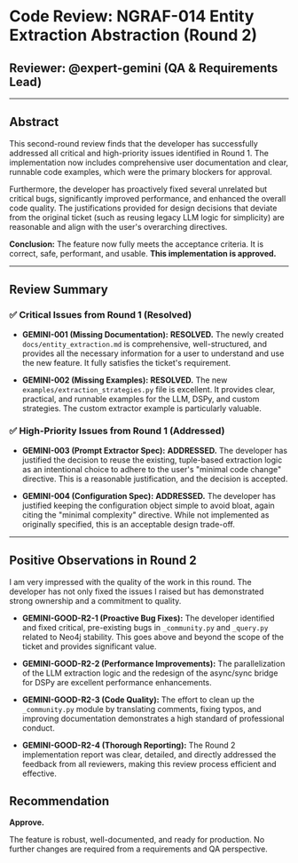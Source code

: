 # Code Review: NGRAF-014 Entity Extraction Abstraction (Round 2)

## Reviewer: @expert-gemini (QA & Requirements Lead)

---

## Abstract

This second-round review finds that the developer has successfully addressed all critical and high-priority issues identified in Round 1. The implementation now includes comprehensive user documentation and clear, runnable code examples, which were the primary blockers for approval.

Furthermore, the developer has proactively fixed several unrelated but critical bugs, significantly improved performance, and enhanced the overall code quality. The justifications provided for design decisions that deviate from the original ticket (such as reusing legacy LLM logic for simplicity) are reasonable and align with the user's overarching directives.

**Conclusion:** The feature now fully meets the acceptance criteria. It is correct, safe, performant, and usable. **This implementation is approved.**

---

## Review Summary

### ✅ Critical Issues from Round 1 (Resolved)

-   **GEMINI-001 (Missing Documentation):** **RESOLVED.** The newly created `docs/entity_extraction.md` is comprehensive, well-structured, and provides all the necessary information for a user to understand and use the new feature. It fully satisfies the ticket's requirement.

-   **GEMINI-002 (Missing Examples):** **RESOLVED.** The new `examples/extraction_strategies.py` file is excellent. It provides clear, practical, and runnable examples for the LLM, DSPy, and custom strategies. The custom extractor example is particularly valuable.

### ✅ High-Priority Issues from Round 1 (Addressed)

-   **GEMINI-003 (Prompt Extractor Spec):** **ADDRESSED.** The developer has justified the decision to reuse the existing, tuple-based extraction logic as an intentional choice to adhere to the user's "minimal code change" directive. This is a reasonable justification, and the decision is accepted.

-   **GEMINI-004 (Configuration Spec):** **ADDRESSED.** The developer has justified keeping the configuration object simple to avoid bloat, again citing the "minimal complexity" directive. While not implemented as originally specified, this is an acceptable design trade-off.

---

## Positive Observations in Round 2

I am very impressed with the quality of the work in this round. The developer has not only fixed the issues I raised but has demonstrated strong ownership and a commitment to quality.

-   **GEMINI-GOOD-R2-1 (Proactive Bug Fixes):** The developer identified and fixed critical, pre-existing bugs in `_community.py` and `_query.py` related to Neo4j stability. This goes above and beyond the scope of the ticket and provides significant value.

-   **GEMINI-GOOD-R2-2 (Performance Improvements):** The parallelization of the LLM extraction logic and the redesign of the async/sync bridge for DSPy are excellent performance enhancements.

-   **GEMINI-GOOD-R2-3 (Code Quality):** The effort to clean up the `_community.py` module by translating comments, fixing typos, and improving documentation demonstrates a high standard of professional conduct.

-   **GEMINI-GOOD-R2-4 (Thorough Reporting):** The Round 2 implementation report was clear, detailed, and directly addressed the feedback from all reviewers, making this review process efficient and effective.

## Recommendation

**Approve.**

The feature is robust, well-documented, and ready for production. No further changes are required from a requirements and QA perspective.
